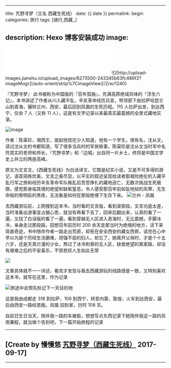 ## 
---
title: 艽野寻梦（又名 西藏生死线）
date: {{ date }}
permalink: begin
categories: 旅行
tags: [骑行,西藏,,]

description: Hexo 博客安装成功
image:
---
<p class="description"></p>

<iframe frameborder="no" border="0" marginwidth="0" marginheight="0" width=330 height=86 src="//music.163.com/outchain/player?type=2&id=484311961&auto=1&height=66"></iframe>
![](http://upload-images.jianshu.io/upload_images/6273500-243345b63fc486f2?imageMogr2/auto-orient/strip%7CimageView2/2/w/1240)

『艽野寻梦』    此书被称为中国版的『百年孤独』，充满高原绝域风味的『浮生六记』，本书讲述了作者从川入藏平乱，辛亥革命经历兵变，带领部下由拉萨经昆仑山到青海，辗转兰州、西安，最后回到凤凰的生死历程。115 人拉萨出发，到达西宁，仅余 7 人（又称 11 人），这是有文字记录以来最真实最震撼的全景式藏地实录。

![image](http://upload-images.jianshu.io/upload_images/6273500-f790188c1fb46229?imageMogr2/auto-orient/strip%7CimageView2/2/w/1240)

 作者：陈渠珍，湘西王，提起他现在少人知道，他有一个学生，很有名，沈从文，读过沈从文的书都知道，写了很多当兵时的军旅轶事，陈渠珍是沈从文当时军中名符其实的老师和师长，『艽野寻梦』和『边城』出自同一片乡土，终将是中国文学史上并立的两座高峰。 

原文为文言文，《西藏生死线》为白话译文，它既是纪实小说，又是不可多得的游记，语音简练优美，文言之美尽显，以平实的叙述呈现给读者那艰险绝伦的入藏平乱行军之旅和经历辛亥革命军队叛乱后苦苦挣扎的藏地逃亡，无数次挑战生死极限，感觉那身临其境的绝望和缺氧窒息。令人感受那百年前如坠地狱的风寒，无生命般的黎明前的黑夜，无法象是如何在那般绝境下生存下来。
![兰州 - 凤凰](https://upload-images.jianshu.io/upload_images/6273500-74b4c2c65785d164.png?imageMogr2/auto-orient/strip%7CimageView2/2/w/1240)

去西藏游玩前，上网搜到这本书，当时看的文言版，看到波密段，文言功底太差，当时准备出游事宜占据心思，就没有再看下去了，回来后翻出来，认真的看了一遍，又找了白话版的看了一遍，看到穿越无人区进入青海时，无比震撼，手脚冰冷，亲身走过那段路，回想百年前历时 200 余天走那当时为绝境的地方，活下来简直奇迹，书中陪伴作者一路走出荒原，却死在安全西安的藏女西原，读完在心中早以为是个历经生活磨难，顽强不屈的妇人，却忘了，她离开父母时，才是个十五六岁，还是天真烂漫的少女，熬过了冰冷刺骨的无人区，缺食绝望的离家路，却没有艰难之后的平安喜乐，不禁悲叹人生如此无常

![](https://upload-images.jianshu.io/upload_images/6273500-58dbe153298729e4.png?imageMogr2/auto-orient/strip%7CimageView2/2/w/1240)

文章具体就不一一详述，看完才发现与我去西藏游玩的线路很是一致，又特别喜欢这本书，就写在这里，作为记录

![旅途中会预先标记下一天目的地](https://upload-images.jianshu.io/upload_images/6273500-45d1a9986ddd6d46.png?imageMogr2/auto-orient/strip%7CimageView2/2/w/1240)

这是我由成都走 318 到拉萨，109 到西宁，转至内蒙、敦煌，火车到达西安，最后由西安一路经恩施，凤凰 回到家，历时 108 天。

自前日生日当天，陪伴我一路的车被偷，想想写点东西记录下她陪伴我这一路的风雨兼程，就当做个告别吧，下一篇开始旅程的记录
* * *
[Create by 慢慢悠 [艽野寻梦（西藏生死线）](https://mp.weixin.qq.com/s?__biz=MzIwMDg5MDMyNg==&mid=2247483667&idx=1&sn=4b3509d346781f3cf48923559b2d1c8c&chksm=96f703aaa1808abcf8f7dd475e3767a7f3bbc423b6ef82eab4bc09c67bb002935afaa31ffe54&token=1851428502&lang=zh_CN#rd)  2017-09-17]
---
<hr />
